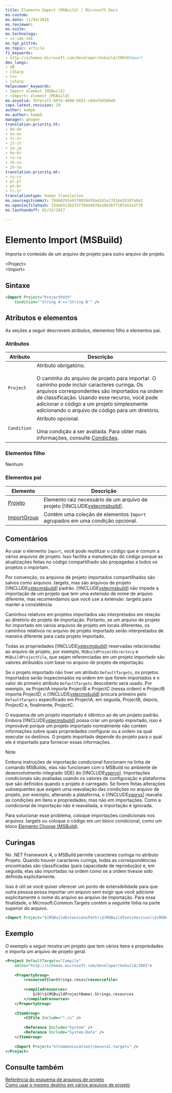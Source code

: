 ```yaml
---
title: Elemento Import (MSBuild) | Microsoft Docs
ms.custom: 
ms.date: 11/04/2016
ms.reviewer: 
ms.suite: 
ms.technology:
- vs-ide-sdk
ms.tgt_pltfrm: 
ms.topic: article
f1_keywords:
- http://schemas.microsoft.com/developer/msbuild/2003#Import
dev_langs:
- VB
- CSharp
- C++
- jsharp
helpviewer_keywords:
- Import element [MSBuild]
- <Import> element [MSBuild]
ms.assetid: 3bfecaf1-69fd-4008-b651-c9dafd4389d9
caps.latest.revision: 29
author: kempb
ms.author: kempb
manager: ghogen
translation.priority.ht:
- de-de
- es-es
- fr-fr
- it-it
- ja-jp
- ko-kr
- ru-ru
- zh-cn
- zh-tw
translation.priority.mt:
- cs-cz
- pl-pl
- pt-br
- tr-tr
translationtype: Human Translation
ms.sourcegitcommit: 79460291e91f0659df0a4241e17616e55187a0e2
ms.openlocfilehash: 234ab5c3b232ff64d4076e1663bff18fe53a2f70
ms.lasthandoff: 02/22/2017

---
```

# <a name="import-element-msbuild"></a>Elemento Import (MSBuild)
Importa o conteúdo de um arquivo de projeto para outro arquivo de projeto.  
  
 \<Project>  
 \<Import>  
  
## <a name="syntax"></a>Sintaxe  
  
```xml  
<Import Project="ProjectPath"  
    Condition="'String A'=='String B'" />  
```  
  
## <a name="attributes-and-elements"></a>Atributos e elementos  
 As seções a seguir descrevem atributos, elementos filho e elementos pai.  
  
### <a name="attributes"></a>Atributos  
  
|Atributo|Descrição|  
|---------------|-----------------|  
|`Project`|Atributo obrigatório.<br /><br /> O caminho do arquivo de projeto para importar. O caminho pode incluir caracteres curinga. Os arquivos correspondentes são importados na ordem de classificação. Usando esse recurso, você pode adicionar o código a um projeto simplesmente adicionando o arquivo de código para um diretório.|  
|`Condition`|Atributo opcional.<br /><br /> Uma condição a ser avaliada. Para obter mais informações, consulte [Condições](../msbuild/msbuild-conditions.md).|  
  
### <a name="child-elements"></a>Elementos filho  
 Nenhum  
  
### <a name="parent-elements"></a>Elementos pai  
  
|Elemento|Descrição|  
|-------------|-----------------|  
|[Projeto](../msbuild/project-element-msbuild.md)|Elemento raiz necessário de um arquivo de projeto [!INCLUDE[vstecmsbuild](../extensibility/internals/includes/vstecmsbuild_md.md)].|  
|[ImportGroup](../msbuild/importgroup-element.md)|Contém uma coleção de elementos `Import` agrupados em uma condição opcional.|  
  
## <a name="remarks"></a>Comentários  
 Ao usar o elemento `Import`, você pode reutilizar o código que é comum a vários arquivos de projeto. Isso facilita a manutenção do código porque as atualizações feitas no código compartilhado são propagadas a todos os projetos o importam.  
  
 Por convenção, os arquivos de projeto importados compartilhados são salvos como arquivos .targets, mas são arquivos de projeto [!INCLUDE[vstecmsbuild](../extensibility/internals/includes/vstecmsbuild_md.md)] padrão. [!INCLUDE[vstecmsbuild](../extensibility/internals/includes/vstecmsbuild_md.md)] não impede a importação de um projeto que tem uma extensão de nome de arquivo diferente, mas recomendamos que você use a extensão .targets para manter a consistência.  
  
 Caminhos relativos em projetos importados são interpretados em relação ao diretório do projeto de importação. Portanto, se um arquivo de projeto for importado em vários arquivos de projeto em locais diferentes, os caminhos relativos no arquivo de projeto importado serão interpretados de maneira diferente para cada projeto importado.  
  
 Todas as propriedades [!INCLUDE[vstecmsbuild](../extensibility/internals/includes/vstecmsbuild_md.md)] reservadas relacionadas ao arquivo de projeto, por exemplo, `MSBuildProjectDirectory` e `MSBuildProjectFile`, que sejam referenciadas em um projeto importado são valores atribuídos com base no arquivo de projeto de importação.  
  
 Se o projeto importado não tiver um atributo `DefaultTargets`, os projetos importados serão inspecionados na ordem em que forem importados e o valor do primeiro atributo `DefaultTargets` descoberto será usado. Por exemplo, se ProjectA importa ProjectB e ProjectC (nessa ordem) e ProjectB importa ProjectD, o [!INCLUDE[vstecmsbuild](../extensibility/internals/includes/vstecmsbuild_md.md)] procura primeiro pelo `DefaultTargets` especificado em ProjectA, em seguida, ProjectB, depois, ProjectD e, finalmente, ProjectC.  
  
 O esquema de um projeto importado é idêntico ao de um projeto padrão. Embora [!INCLUDE[vstecmsbuild](../extensibility/internals/includes/vstecmsbuild_md.md)] possa criar um projeto importado, isso é improvável porque um projeto importado normalmente não contém informações sobre quais propriedades configurar ou a ordem na qual executar os destinos. O projeto importado depende do projeto para o qual ele é importado para fornecer essas informações.  
  
> [!NOTE]
>  Embora instruções de importação condicional funcionam na linha de comando MSBuilds, elas não funcionam com o MSBuild no ambiente de desenvolvimento integrado (IDE) do [!INCLUDE[vsprvs](../code-quality/includes/vsprvs_md.md)]. Importações condicionais são avaliadas usando os valores de configuração e plataforma que são definidos quando o projeto é carregado. Se forem feitas alterações subsequentes que exigem uma reavaliação das condições no arquivo de projeto, por exemplo, alterando a plataforma, o [!INCLUDE[vsprvs](../code-quality/includes/vsprvs_md.md)] reavalia as condições em itens e propriedades, mas não em importações. Como a condicional de importação não é reavaliada, a importação é ignorada.  
>   
>  Para solucionar esse problema, coloque importações condicionais nos arquivos .targets ou coloque o código em um bloco condicional, como um bloco [Elemento Choose (MSBuild)](../msbuild/choose-element-msbuild.md).  
  
## <a name="wildcards"></a>Curingas  
 No .NET Framework 4, o MSBuild permite caracteres curinga no atributo Projeto. Quando houver caracteres curinga, todas as correspondências encontradas são classificadas (para capacidade de reprodução) e, em seguida, elas são importadas na ordem como se a ordem tivesse sido definida explicitamente.  
  
 Isso é útil se você quiser oferecer um ponto de extensibilidade para que outra pessoa possa importar um arquivo sem exigir que você adicione explicitamente o nome do arquivo ao arquivo de importação. Para essa finalidade, o Microsoft.Common.Targets contém a seguinte linha na parte superior do arquivo.  
  
```xml  
<Import Project="$(MSBuildExtensionsPath)\$(MSBuildToolsVersion)\$(MSBuildThisFile)\ImportBefore\*" Condition="'$(ImportByWildcardBeforeMicrosoftCommonTargets)' == 'true' and exists('$(MSBuildExtensionsPath)\$(MSBuildToolsVersion)\$(MSBuildThisFile)\ImportBefore')"/>  
```  
  
## <a name="example"></a>Exemplo  
 O exemplo a seguir mostra um projeto que tem vários itens e propriedades e importa um arquivo de projeto geral.  
  
```xml  
<Project DefaultTargets="Compile"  
    xmlns="http://schemas.microsoft.com/developer/msbuild/2003">  
  
    <PropertyGroup>  
        <resourcefile>Strings.resx</resourcefile>  
  
        <compiledresources>  
            $(O)\$(MSBuildProjectName).Strings.resources  
        </compiledresources>  
    </PropertyGroup>  
  
    <ItemGroup>  
        <CSFile Include="*.cs" />  
  
        <Reference Include="System" />  
        <Reference Include="System.Data" />  
    </ItemGroup>  
  
    <Import Project="$(CommonLocation)\General.targets" />  
</Project>  
```  
  
## <a name="see-also"></a>Consulte também  
 [Referência do esquema de arquivos de projeto](../msbuild/msbuild-project-file-schema-reference.md)   
 [Como usar o mesmo destino em vários arquivos de projeto](../msbuild/how-to-use-the-same-target-in-multiple-project-files.md)
